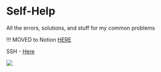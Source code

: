 # Self-Help
All the errors, solutions, and stuff for my common problems


!!! MOVED to Notion [HERE](https://neighborly-blender-866.notion.site/Virtual-Envs-Conda-Mac-bf0abf05950349059ef280505b4ff8e6?pvs=4)

SSH - [Here](https://neighborly-blender-866.notion.site/SSH-8b4c761100b44539ba396a9717c23d6a)

![](https://media.giphy.com/media/Idg2rAVGS3xMZtBdhu/giphy.gif)
